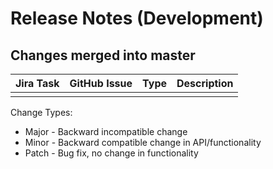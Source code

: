 Release Notes (Development)
===========================

Changes merged into master
--------------------------
| Jira Task | GitHub Issue | Type | Description |
|-----------|--------------|------|-------------|
|           |              |      |             |

Change Types:
* Major - Backward incompatible change
* Minor - Backward compatible change in API/functionality
* Patch - Bug fix, no change in functionality



